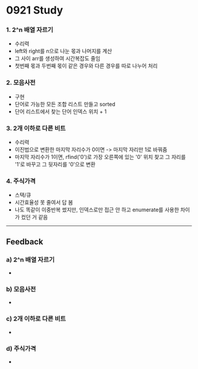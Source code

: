 0921 Study
===========
### 1. 2^n 배열 자르기
- 수리력
 - left와 right를 n으로 나눈 몫과 나머지를 계산
 - 그 사이 arr를 생성하여 시간복잡도 줄임
 - 첫번째 몫과 두번째 몫이 같은 경우와 다른 경우를 따로 나누어 처리
### 2. 모음사전
- 구현
 - 단어로 가능한 모든 조합 리스트 만들고 sorted
 - 단어 리스트에서 찾는 단어 인덱스 위치 + 1 
### 3. 2개 이하로 다른 비트
- 수리력
 - 이진법으로 변환한 마지막 자리수가 0이면 -> 마지막 자리만 1로 바꿔줌
 - 마지막 자리수가 1이면, rfind('0')로 가장 오른쪽에 있는 '0' 위치 찾고 그 자리를 '1'로 바꾸고 그 뒷자리를 '0'으로 변환
### 4. 주식가격
- 스택/큐
 - 시간효율성 못 줄여서 답 봄
 - 나도 똑같이 이중반복 썼지만, 인덱스로만 접근 안 하고 enumerate를 사용한 차이가 컸던 거 같음
***
Feedback
------------
### a) 2^n 배열 자르기
- 
### b) 모음사전
- 
### c) 2개 이하로 다른 비트
- 
### d) 주식가격
- 